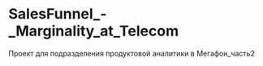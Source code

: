 # SalesFunnel_-_Marginality_at_Telecom
Проект для подразделения продуктовой аналитики в Мегафон_часть2
